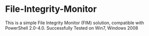 # File-Integrity-Monitor
This is a simple File Integrity Monitor (FIM) solution, compatible with PowerShell 2.0-4.0.
Successfully Tested on Win7, Windows 2008
